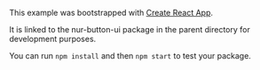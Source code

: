 This example was bootstrapped with [Create React App](https://github.com/facebook/create-react-app).

It is linked to the nur-button-ui package in the parent directory for development purposes.

You can run `npm install` and then `npm start` to test your package.
